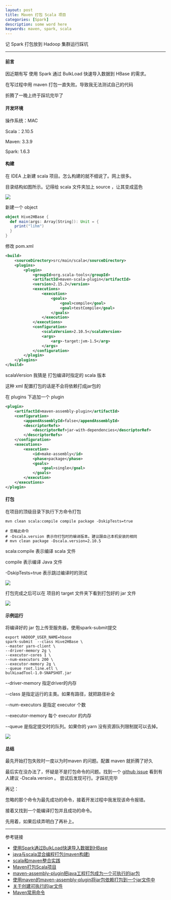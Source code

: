 ```yaml
---
layout: post
title: Maven 打包 Scala 项目
categories: [Spark]
description: some word here
keywords: maven, spark, scala
---
```


记 Spark 打包放到 Hadoop 集群运行踩坑

---

#### 前言
因近期有写 使用 Spark 通过 BulkLoad 快速导入数据到 HBase 的需求。

在写过程中用 maven 打包一直失败。导致我无法测试自己的代码

折腾了一晚上终于踩坑完毕了

#### 开发环境

操作系统：MAC

Scala：2.10.5

Maven: 3.3.9

Spark: 1.6.3

#### 构建
在 IDEA 上新建 scala 项目。怎么构建的就不细说了。网上很多。

目录结构如图所示。记得给 scala 文件夹加上 source ，让其变成蓝色

![](/images/blog/2019-03-05-1.png)

新建一个 object 

```scala
object Hive2HBase {
  def main(args: Array[String]): Unit = {
    print("lihm")
  }
}
```

修改 pom.xml

```xml
<build>
    <sourceDirectory>src/main/scala</sourceDirectory>
    <plugins>
        <plugin>
            <groupId>org.scala-tools</groupId>
            <artifactId>maven-scala-plugin</artifactId>
            <version>2.15.2</version>
            <executions>
                <execution>
                    <goals>
                        <goal>compile</goal>
                        <goal>testCompile</goal>
                    </goals>
                </execution>
            </executions>
            <configuration>
                <scalaVersion>2.10.5</scalaVersion>
                <args>
                    <arg>-target:jvm-1.5</arg>
                </args>
            </configuration>
        </plugin>
    </plugins>
</build>
``` 

scalaVersion 我猜是 打包编译时指定的 scala 版本

这种 xml 配置打包的话是不会将依赖打成jar包的

在 plugins 下追加一个 plugin

```xml
<plugin>
    <artifactId>maven-assembly-plugin</artifactId>
    <configuration>
        <appendAssemblyId>false</appendAssemblyId>
        <descriptorRefs>
            <descriptorRef>jar-with-dependencies</descriptorRef>
        </descriptorRefs>
    </configuration>
    <executions>
        <execution>
            <id>make-assembly</id>
            <phase>package</phase>
            <goals>
                <goal>single</goal>
            </goals>
        </execution>
    </executions>
</plugin>
```


#### 打包
在项目的顶级目录下执行下方命令打包  



```
mvn clean scala:compile compile package -DskipTests=true

# 忽略此命令
# -Dscala.version 表示你打包时的编译版本。建议跟自己本机安装的相同
# mvn clean package -Dscala.version=2.10.5
```

scala:compile 表示编译 scala 文件

compile 表示编译 Java 文件

-DskipTests=true 表示跳过编译时的测试

![](/images/blog/2019-03-06-1.png)

打包完成之后可以在 项目的 target 文件夹下看到打包好的 jar 文件

![](/images/blog/2019-03-05-2.png)

#### 示例运行
将编译好的 jar 包上传至服务器，使用spark-submit提交

```
export HADOOP_USER_NAME=hbase
spark-submit  --class Hive2HBase \
--master yarn-client \
--driver-memory 2g \
--executor-cores 1 \
--num-executors 200 \
--executor-memory 2g \
--queue root.line.etl \
bulkLoadTool-1.0-SNAPSHOT.jar
```

--driver-memory 指定driver的内存

--class 是指定运行的主类。如果有路径，就把路径补全

--num-executors 是指定 executor 个数

--executor-memory 每个 executor 的内存

--queue 是指定提交时的队列。如果你的 yarn 没有资源队列限制就可以去掉。

![](/images/blog/2019-03-05-3.png)

#### 总结

最先开始打包失败时一度以为时maven 的问题。配置 maven 就折腾了好久

最后实在没办法了，怀疑是不是打包命令的问题。找到一个 [github issue](https://github.com/davidB/scala-maven-plugin/issues/122) 看到有人建议 -Dscala.version 。
尝试后发现可行。才踩坑完毕

再记：

忽略的那个命令为最先成功的命令，接着开发过程中我发现该命令报错。

接着又找到一个能编译打包并且成功的命令。

先用着，如果后续弄明白了再补上。

---
参考链接
* [使用Spark通过BulkLoad快速导入数据到HBase](https://mp.weixin.qq.com/s/-Id4NIwMA1JtwAD1dXheAA)
* [java与scala混合编程打包(maven构建)](https://www.jianshu.com/p/d4f426ad11ba)
* [scala和maven整合实践](https://www.cnblogs.com/zhoudayang/p/5027307.html)
* [Maven打包Scala项目](https://www.jianshu.com/p/279bcf76039b)
* [maven-assembly-plugin把java工程打包成为一个可执行的jar包](http://www.voidcn.com/article/p-trnffley-p.html)
* [使用maven的maven-assembly-plugin将jar包依赖打包到一个jar文件中](http://outofmemory.cn/code-snippet/8181/maven-assembly-plugin-build-dependency-into-one-jar)
* [关于创建可执行的jar文件](https://tonglin.iteye.com/blog/556449#bc2390011)
* [Maven常用命令](https://www.cnblogs.com/wkrbky/p/6352188.html)

